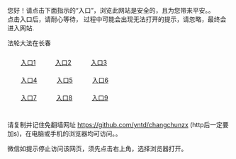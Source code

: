 您好！请点击下面指示的“入口”，浏览此网站是安全的，且为您带来平安。。 <br/>
点击入口后，请耐心等待， 过程中可能会出现无法打开的提示，请忽略，最终会进入网站. </br>

法轮大法在长春<br/>
<div style="padding:10px"><a style="margin:20px" target="_blank" href="https://d182ttzafp8gpg.cloudfront.net/2Qpsp?iiextd" id="ccLink1" rel="nofollow">入口1</a> <a target="_blank" style="margin:20px" href="https://d5ht8kuop46mz.cloudfront.net/2Qpsp?tdrpjjr" id="ccLink2" rel="nofollow">入口2</a> <a style="margin:20px" target="_blank" href="https://d1d8hxfem38lke.cloudfront.net/2Qpsp?yywucm" id="ccLink3" rel="nofollow">入口3</a></div>

<div style="padding:10px" ><a style="margin:20px" target="_blank" href="https://d182ttzafp8gpg.cloudfront.net/2Qpsp?iiextd" id="ccLink4" rel="nofollow">入口4</a> <a style="margin:20px" href="https://d5ht8kuop46mz.cloudfront.net/2Qpsp?tdrpjjr" target="_blank" id="ccLink5" rel="nofollow">入口5</a> <a style="margin:20px" href="https://d1d8hxfem38lke.cloudfront.net/2Qpsp?yywucm" target="_blank" id="ccLink6" rel="nofollow">入口6</a></div>

<div style="padding:10px"><a style="margin:20px" target="_blank" href="https://d182ttzafp8gpg.cloudfront.net/2Qpsp?iiextd" id="ccLink7" rel="nofollow">入口7</a> <a style="margin:20px" href="https://d5ht8kuop46mz.cloudfront.net/2Qpsp?tdrpjjr" target="_blank" id="ccLink8" rel="nofollow">入口8</a> <a style="margin:20px" target="_blank" href="https://d1d8hxfem38lke.cloudfront.net/2Qpsp?yywucm" id="ccLink9" rel="nofollow">入口9</a></div>

<br/>



请复制并记住免翻墙网址 https://github.com/yntd/changchunzx (http后一定要加s)，在电脑或手机的浏览器均可访问。。<br/>

微信如提示停止访问该网页，须先点击右上角，选择浏览器打开。

